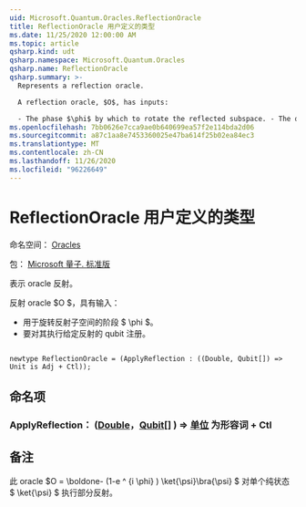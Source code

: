 ```yaml
---
uid: Microsoft.Quantum.Oracles.ReflectionOracle
title: ReflectionOracle 用户定义的类型
ms.date: 11/25/2020 12:00:00 AM
ms.topic: article
qsharp.kind: udt
qsharp.namespace: Microsoft.Quantum.Oracles
qsharp.name: ReflectionOracle
qsharp.summary: >-
  Represents a reflection oracle.

  A reflection oracle, $O$, has inputs:

  - The phase $\phi$ by which to rotate the reflected subspace. - The qubit register on which to perform the given reflection.
ms.openlocfilehash: 7bb0626e7cca9ae0b640699ea57f2e114bda2d06
ms.sourcegitcommit: a87c1aa8e7453360025e47ba614f25b02ea84ec3
ms.translationtype: MT
ms.contentlocale: zh-CN
ms.lasthandoff: 11/26/2020
ms.locfileid: "96226649"
---
```

# <a name="reflectionoracle-user-defined-type"></a>ReflectionOracle 用户定义的类型

命名空间： [Oracles](xref:Microsoft.Quantum.Oracles)

包： [Microsoft 量子. 标准版](https://nuget.org/packages/Microsoft.Quantum.Standard)


表示 oracle 反射。

反射 oracle $O $，具有输入：

- 用于旋转反射子空间的阶段 $ \phi $。
- 要对其执行给定反射的 qubit 注册。

```qsharp

newtype ReflectionOracle = (ApplyReflection : ((Double, Qubit[]) => Unit is Adj + Ctl));
```



## <a name="named-items"></a>命名项

### <a name="applyreflection--doublequbit--unit--is-adj--ctl"></a>ApplyReflection： ([Double](xref:microsoft.quantum.lang-ref.double)，[Qubit](xref:microsoft.quantum.lang-ref.qubit)[] ) => [单位](xref:microsoft.quantum.lang-ref.unit)  为形容词 + Ctl



## <a name="remarks"></a>备注

此 oracle $O = \boldone- (1-e ^ {i \phi} ) \ket{\psi}\bra{\psi} $ 对单个纯状态 $ \ket{\psi} $ 执行部分反射。
